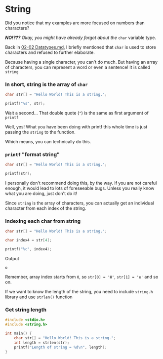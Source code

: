 # String

Did you notice that my examples are more focused on numbers than characters?

***NO!???*** *Okay, you might have already forgot about the* `char` variable type.

Back in [02-02 Datatypes.md](../02%20Variables/02-02%20Datatypes.md), I briefly mentioned that `char` is used to store characters and refused to further elaborate.

Because having a single character, you can't do much. But having an array of characters, you can represent a word or even a sentence! It is called `string`

### In short, string is the array of `char`

```c
char str[] = "Hello World! This is a string.";

printf("%s", str);
```

Wait a second... That double quote (`"`) is the same as first argument of `printf`

Well, yes! What you have been doing with printf this whole time is just passing the `string` to the function.

Which means, you can technically do this.

### `printf` "format string"

```c
char str[] = "Hello World! This is a string.";

printf(str);
```

I personally don't recommend doing this, by the way. If you are not careful enough, it would lead to lots of foreseeable bugs. Unless you really know what you are doing, just don't do it!

Since `string` is the array of characters, you can actually get an individual character from each index of the string.

### Indexing each char from string

```c
char str[] = "Hello World! This is a string.";

char index4 = str[4];

printf("%c", index4);
```

Output
```
o
```

Remember, array index starts from `0`, so `str[0] = 'H'`, `str[1] = 'e'` and so on.

If we want to know the length of the string, you need to include `string.h` library and use `strlen()` function

### Get string length

```c
#include <stdio.h>
#include <string.h>

int main() {
    char str[] = "Hello World! This is a string.";
    int length = strlen(str);
    printf("Length of string = %d\n", length);
}
```